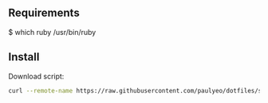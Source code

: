 Requirements
------------
$ which ruby
/usr/bin/ruby

Install
-------
Download script:
```sh
curl --remote-name https://raw.githubusercontent.com/paulyeo/dotfiles/setup.sh
```
